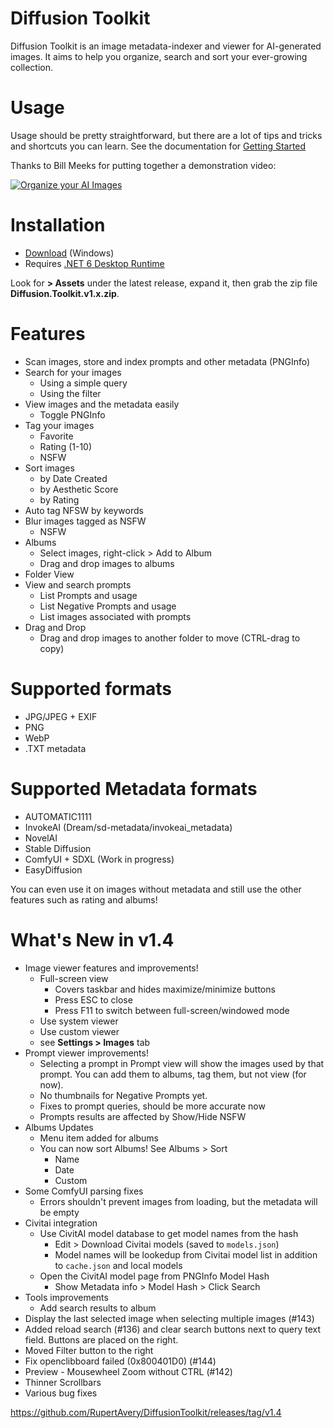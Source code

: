 # Diffusion Toolkit

Diffusion Toolkit is an image metadata-indexer and viewer for AI-generated images. It aims to help you organize, search and sort your ever-growing collection.

# Usage

Usage should be pretty straightforward, but there are a lot of tips and tricks and shortcuts you can learn. See the documentation for [Getting Started](https://github.com/RupertAvery/DiffusionToolkit/tree/master/Diffusion.Toolkit/Tips.md)

Thanks to Bill Meeks for putting together a demonstration video:

[![Organize your AI Images](https://img.youtube.com/vi/r7J3n1LjojE/hqdefault.jpg)](https://www.youtube.com/watch?v=r7J3n1LjojE&ab_channel=BillMeeks)

# Installation

* [Download](https://github.com/RupertAvery/DiffusionToolkit/releases/v1.4
) (Windows)
* Requires [.NET 6 Desktop Runtime](https://dotnet.microsoft.com/en-us/download/dotnet/6.0) 


Look for **> Assets** under the latest release, expand it, then grab the zip file **Diffusion.Toolkit.v1.x.zip**.

# Features

* Scan images, store and index prompts and other metadata (PNGInfo)
* Search for your images
    * Using a simple query
    * Using the filter
* View images and the metadata easily
    * Toggle PNGInfo
* Tag your images 
    * Favorite
    * Rating (1-10)
    * NSFW
* Sort images
    * by Date Created 
    * by Aesthetic Score
    * by Rating   
* Auto tag NFSW by keywords
* Blur images tagged as NSFW 
    * NSFW
* Albums
    * Select images, right-click > Add to Album
    * Drag and drop images to albums
* Folder View
* View and search prompts
    * List Prompts and usage
    * List Negative Prompts and usage
    * List images associated with prompts
* Drag and Drop
    * Drag and drop images to another folder to move (CTRL-drag to copy)

# Supported formats

* JPG/JPEG + EXIF
* PNG
* WebP
* .TXT metadata

# Supported Metadata formats

* AUTOMATIC1111
* InvokeAI (Dream/sd-metadata/invokeai_metadata)
* NovelAI
* Stable Diffusion
* ComfyUI + SDXL (Work in progress) 
* EasyDiffusion

You can even use it on images without metadata and still use the other features such as rating and albums!

# What's New in v1.4

* Image viewer features and improvements!
   * Full-screen view 
      * Covers taskbar and hides maximize/minimize buttons
      * Press ESC to close
      * Press F11 to switch between full-screen/windowed mode
   * Use system viewer
   * Use custom viewer
   * see **Settings > Images** tab
* Prompt viewer improvements!
   * Selecting a prompt in Prompt view will show the images used by that   prompt.  You can add them to albums, tag them, but not view (for now).
   * No thumbnails for Negative Prompts yet.
   * Fixes to prompt queries, should be more accurate now
   * Prompts results are affected by Show/Hide NSFW 
* Albums Updates
   * Menu item added for albums
   * You can now sort Albums! See Albums > Sort
      * Name
      * Date
      * Custom
* Some ComfyUI parsing fixes
   * Errors shouldn't prevent images from loading, but the metadata will be empty
* Civitai integration
   * Use CivitAI model database to get model names from the hash
      * Edit > Download Civitai models (saved to `models.json`)
      * Model names will be lookedup from Civitai model list in addition   to `cache.json` and local models
   * Open the CivitAI model page from PNGInfo Model Hash 
      * Show Metadata info > Model Hash > Click Search
* Tools improvements
   * Add search results to album
* Display the last selected image when selecting multiple images (#143)
* Added reload search (#136) and clear search buttons next to query text field. Buttons are placed on the right.
* Moved Filter button to the right
* Fix openclibboard failed (0x800401D0) (#144)
* Preview - Mousewheel Zoom without CTRL (#142)
* Thinner Scrollbars
* Various bug fixes

https://github.com/RupertAvery/DiffusionToolkit/releases/tag/v1.4
